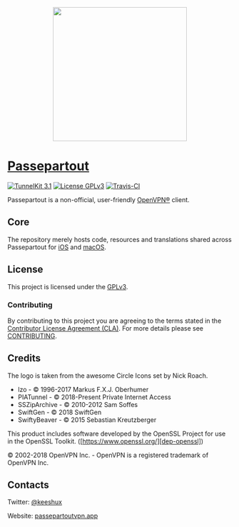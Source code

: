 <p style="text-align: center; padding: 0em 1em"><img src="res/logo.svg" width="300" height="300" /></p>

# [Passepartout][about-website]

[![TunnelKit 3.1](https://img.shields.io/badge/tunnelkit-3.1-d69c68.svg)][dep-tunnelkit]
[![License GPLv3](https://img.shields.io/badge/license-GPLv3-lightgray.svg)](LICENSE)
[![Travis-CI](https://api.travis-ci.org/passepartoutvpn/passepartout-core-apple.svg?branch=master)](https://travis-ci.org/passepartoutvpn/passepartout-core-apple)

Passepartout is a non-official, user-friendly [OpenVPN®][openvpn] client.

## Core

The repository merely hosts code, resources and translations shared across Passepartout for [iOS][git-ios] and [macOS][git-macos].

## License

This project is licensed under the [GPLv3][license-content].

### Contributing

By contributing to this project you are agreeing to the terms stated in the [Contributor License Agreement (CLA)][contrib-cla]. For more details please see [CONTRIBUTING][contrib-readme].

## Credits

The logo is taken from the awesome Circle Icons set by Nick Roach.

- lzo - © 1996-2017 Markus F.X.J. Oberhumer
- PIATunnel - © 2018-Present Private Internet Access
- SSZipArchive - © 2010-2012 Sam Soffes
- SwiftGen - © 2018 SwiftGen
- SwiftyBeaver - © 2015 Sebastian Kreutzberger

This product includes software developed by the OpenSSL Project for use in the OpenSSL Toolkit. ([https://www.openssl.org/][dep-openssl])

© 2002-2018 OpenVPN Inc. - OpenVPN is a registered trademark of OpenVPN Inc.

## Contacts

Twitter: [@keeshux][about-twitter]

Website: [passepartoutvpn.app][about-website]

[openvpn]: https://openvpn.net/index.php/open-source/overview.html

[git-ios]: https://github.com/passepartoutvpn/passepartout-ios
[git-macos]: https://github.com/passepartoutvpn/passepartout-macos

[dep-tunnelkit]: https://github.com/passepartoutvpn/tunnelkit
[dep-openssl]: https://www.openssl.org/

[license-content]: LICENSE
[contrib-cla]: CLA.rst
[contrib-readme]: CONTRIBUTING.md

[about-twitter]: https://twitter.com/keeshux
[about-website]: https://passepartoutvpn.app
